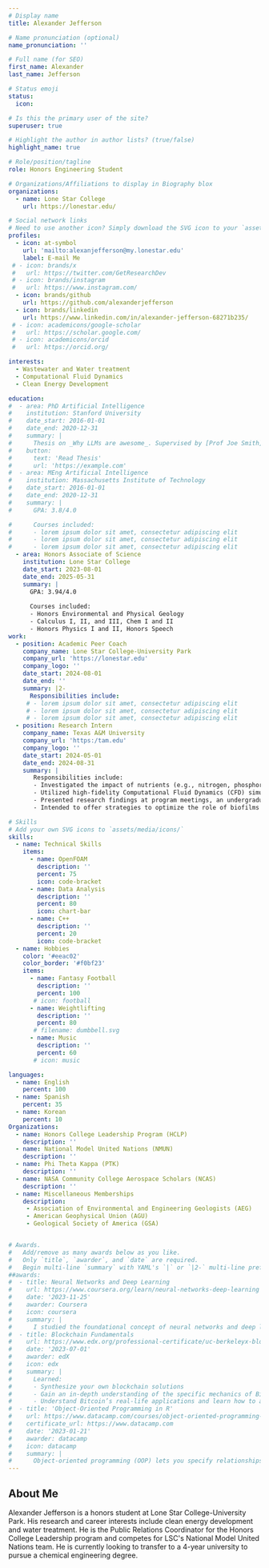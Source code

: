 ```yaml
---
# Display name
title: Alexander Jefferson

# Name pronunciation (optional)
name_pronunciation: ''

# Full name (for SEO)
first_name: Alexander
last_name: Jefferson

# Status emoji
status: 
  icon: 

# Is this the primary user of the site?
superuser: true

# Highlight the author in author lists? (true/false)
highlight_name: true

# Role/position/tagline
role: Honors Engineering Student

# Organizations/Affiliations to display in Biography blox
organizations:
  - name: Lone Star College
    url: https://lonestar.edu/

# Social network links
# Need to use another icon? Simply download the SVG icon to your `assets/media/icons/` folder.
profiles:
  - icon: at-symbol
    url: 'mailto:alexanjefferson@my.lonestar.edu'
    label: E-mail Me
 # - icon: brands/x
 #   url: https://twitter.com/GetResearchDev
 # - icon: brands/instagram
 #   url: https://www.instagram.com/
  - icon: brands/github
    url: https://github.com/alexanderjefferson
  - icon: brands/linkedin
    url: https://www.linkedin.com/in/alexander-jefferson-68271b235/
 # - icon: academicons/google-scholar
 #   url: https://scholar.google.com/
 # - icon: academicons/orcid
 #   url: https://orcid.org/

interests:
  - Wastewater and Water treatment
  - Computational Fluid Dynamics
  - Clean Energy Development

education:
#  - area: PhD Artificial Intelligence
#    institution: Stanford University
#    date_start: 2016-01-01
#    date_end: 2020-12-31
#    summary: |
#      Thesis on _Why LLMs are awesome_. Supervised by [Prof Joe Smith](https://example.com). Presented papers at 5 IEEE conferences #with the contributions being published in 2 Springer journals.
#    button:
#      text: 'Read Thesis'
#      url: 'https://example.com'
#  - area: MEng Artificial Intelligence
#    institution: Massachusetts Institute of Technology
#    date_start: 2016-01-01
#    date_end: 2020-12-31
#    summary: |
#      GPA: 3.8/4.0

#      Courses included:
#      - lorem ipsum dolor sit amet, consectetur adipiscing elit
#      - lorem ipsum dolor sit amet, consectetur adipiscing elit
#      - lorem ipsum dolor sit amet, consectetur adipiscing elit
  - area: Honors Associate of Science
    institution: Lone Star College
    date_start: 2023-08-01
    date_end: 2025-05-31
    summary: |
      GPA: 3.94/4.0
      
      Courses included:
      - Honors Environmental and Physical Geology
      - Calculus I, II, and III, Chem I and II
      - Honors Physics I and II, Honors Speech
work:
  - position: Academic Peer Coach
    company_name: Lone Star College-University Park
    company_url: 'https://lonestar.edu'
    company_logo: ''
    date_start: 2024-08-01
    date_end: ''
    summary: |2-
      Responsibilities include:
     # - lorem ipsum dolor sit amet, consectetur adipiscing elit
     # - lorem ipsum dolor sit amet, consectetur adipiscing elit
     # - lorem ipsum dolor sit amet, consectetur adipiscing elit
  - position: Research Intern
    company_name: Texas A&M University
    company_url: 'https:/tam.edu'
    company_logo: ''
    date_start: 2024-05-01
    date_end: 2024-08-31
    summary: |
       Responsibilities include:
       - Investigated the impact of nutrients (e.g., nitrogen, phosphorus), organic carbon, and flow rates on biofilm growth
       - Utilized high-fidelity Computational Fluid Dynamics (CFD) simulations using a modified solver, bioGroutFoam in OpenFOAM
       - Presented research findings at program meetings, an undergraduate symposium, and AGU's 2024 annual meeting
       - Intended to offer strategies to optimize the role of biofilms in nutrient cycling and water quality

# Skills
# Add your own SVG icons to `assets/media/icons/`
skills:
  - name: Technical Skills
    items:
      - name: OpenFOAM
        description: ''
        percent: 75
        icon: code-bracket
      - name: Data Analysis
        description: ''
        percent: 80
        icon: chart-bar
      - name: C++
        description: ''
        percent: 20
        icon: code-bracket
  - name: Hobbies
    color: '#eeac02'
    color_border: '#f0bf23'
    items:
      - name: Fantasy Football
        description: ''
        percent: 100
       # icon: football
      - name: Weightlifting
        description: ''
        percent: 80
       # filename: dumbbell.svg
      - name: Music
        description: ''
        percent: 60
       # icon: music

languages:
  - name: English
    percent: 100
  - name: Spanish
    percent: 35
  - name: Korean
    percent: 10
Organizations:
  - name: Honors College Leadership Program (HCLP)
    description: ''
  - name: National Model United Nations (NMUN)
    description: ''
  - name: Phi Theta Kappa (PTK)
    description: ''
  - name: NASA Community College Aerospace Scholars (NCAS)
    description: ''
  - name: Miscellaneous Memberships
    description:
     - Association of Environmental and Engineering Geologists (AEG)
     - American Geophysical Union (AGU)
     - Geological Society of America (GSA)


# Awards.
#   Add/remove as many awards below as you like.
#   Only `title`, `awarder`, and `date` are required.
#   Begin multi-line `summary` with YAML's `|` or `|2-` multi-line prefix and indent 2 spaces below.
##awards:
#  - title: Neural Networks and Deep Learning
#    url: https://www.coursera.org/learn/neural-networks-deep-learning
#    date: '2023-11-25'
#    awarder: Coursera
#    icon: coursera
#    summary: |
#      I studied the foundational concept of neural networks and deep learning. By the end, I was familiar with the significant technological trends driving the rise of deep learning; build, train, and apply fully connected deep neural networks; implement efficient (vectorized) neural networks; identify key parameters in a neural network’s architecture; and apply deep learning to your own applications.
#  - title: Blockchain Fundamentals
#    url: https://www.edx.org/professional-certificate/uc-berkeleyx-blockchain-fundamentals
#    date: '2023-07-01'
#    awarder: edX
#    icon: edx
#    summary: |
#      Learned:
#      - Synthesize your own blockchain solutions
#      - Gain an in-depth understanding of the specific mechanics of Bitcoin
#      - Understand Bitcoin’s real-life applications and learn how to attack and destroy Bitcoin, Ethereum, smart contracts and Dapps, and alternatives to Bitcoin’s Proof-of-Work consensus algorithm
#  - title: 'Object-Oriented Programming in R'
#    url: https://www.datacamp.com/courses/object-oriented-programming-with-s3-and-r6-in-r
#    certificate_url: https://www.datacamp.com
#    date: '2023-01-21'
#    awarder: datacamp
#    icon: datacamp
#    summary: |
#      Object-oriented programming (OOP) lets you specify relationships between functions and the objects that they can act on, helping you manage complexity in your code. This is an intermediate level course, providing an introduction to OOP, using the S3 and R6 systems. S3 is a great day-to-day R programming tool that simplifies some of the functions that you write. R6 is especially useful for industry-specific analyses, working with web APIs, and building GUIs.
---
```


## About Me

Alexander Jefferson is a honors student at Lone Star College-University Park. His research and career interests include clean energy development and water treatment. He is the Public Relations Coordinator for the Honors College Leadership program and competes for LSC's National Model United Nations team. He is currently looking to transfer to a 4-year university to pursue a chemical engineering degree.

